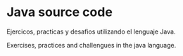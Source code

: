 # Java source code

Ejercicos, practicas y desafios utilizando el lenguaje Java.

Exercises, practices and challengues in the java language. 
